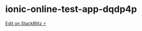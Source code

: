 # ionic-online-test-app-dqdp4p

[Edit on StackBlitz ⚡️](https://stackblitz.com/edit/ionic-online-test-app-dqdp4p)